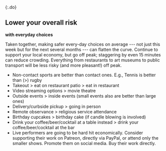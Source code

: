 {:.do}
## Lower your overall risk 
**with everyday choices**

Taken together, making safer every-day choices on average --- not just this week but for the next several months --- can flatten the curve. Continue to support your local economy, but go off peak; staggering by even 15 minutes can reduce crowding. Everything from restaurants to art museums to public transport will be less risky (and more pleasant!) off peak.

-   Non-contact sports are better than contact ones. E.g., Tennis is better than (\>) rugby
-   Takeout \> eat on restaurant patio \> eat in restaurant
-   Video streaming options \> movie theatre
-   Outside events \> inside events (small events also are better than large ones)
-   Delivery/curbside pickup \> going in person
-   Remote observance \> religious service attendance
-   Birthday cupcakes \> birthday cake (if candle blowing is involved)
-   Drink your coffee/beer/cocktail at a table instead \> drink your coffee/beer/cocktail at the bar
-   Live performers are going to be hard hit economically. Consider supporting their work on Patreon, directly via PayPal, or attend only the smaller shows. Promote them on social media. Buy their work directly.
